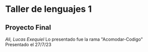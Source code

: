 # **Taller de lenguajes 1**
## **Proyecto Final**

_Ali, Lucas Exequiel_
Lo presentado fue la rama "Acomodar-Codigo"
Presentado el 27/7/23
